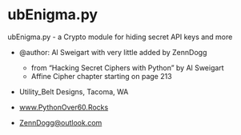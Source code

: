 # ubEnigma.py
ubEnigma.py - a Crypto module for hiding secret API keys and more

- @author: Al Sweigart with very little added by ZennDogg
  - from “Hacking Secret Ciphers with Python” by Al Sweigart
  - Affine Cipher chapter starting on page 213
  
- Utility_Belt Designs, Tacoma, WA
- www.PythonOver60.Rocks
- ZennDogg@outlook.com
